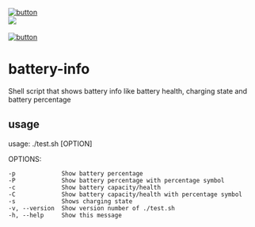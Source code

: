 [![button](https://img.shields.io/badge/Download-success)](https://files.teunjojo.com/download.php?file=battery-info)
<br><img src="https://img.shields.io/badge/dynamic/json?color=informational&label=version&prefix=v&query=%24.version&url=https%3A%2F%2Ffiles.teunjojo.com%2Flatest.php%3Frepo%3Dbattery-info%26data_type%3Djson">
<br><br>[![button](https://img.shields.io/badge/Donate-yellow?logo=paypal)](https://www.paypal.com/donate/?hosted_button_id=U9YA79HDTWTZW)
# battery-info
Shell script that shows battery info like battery health, charging state and battery percentage

## usage
usage: ./test.sh [OPTION]

OPTIONS:

    -p             Show battery percentage
    -P             Show battery percentage with percentage symbol
    -c             Show battery capacity/health
    -C             Show battery capacity/health with percentage symbol
    -s             Shows charging state
    -v, --version  Show version number of ./test.sh
    -h, --help     Show this message
